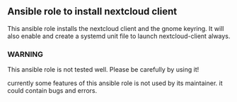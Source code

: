   Ansible role to install nextcloud client
----------------------------------------------

This ansible role installs the nextcloud client and the gnome keyring.
It will also enable and create a systemd unit file to launch nextcloud-client always.

### WARNING

This ansible role is not tested well.
Please be carefully by using it!

currently some features of this ansible role is not used by its maintainer. it could contain bugs and errors.
